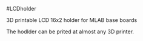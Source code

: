 <!--- PrjInfo ---> <!--- Please remove this line after manually editing --->
<!--- 00a56be08b96043df9e37d6aff7b6990 --->
<!--- Created:20170111-16:38: ---> 
<!--- Author:Mlab: ---> 
<!--- AuthorEmail:mlab@mlab.cz: ---> 
<!--- Tags:imported: ---> 
<!--- Ust:[End]: ---> 
<!--- Name:LCDholder: --->
#LCDholder 
<!--- LongName --->
3D printable LCD 16x2 holder for MLAB base boards
<!--- ELongName ---> 

<!--- Lead --->
The hodlder can be prited at almost any 3D printer.
<!--- ELead ---> 


​
​
<!--- Description --->
<!--- EDescription --->
<!--- Content --->
<!--- EContent --->
            